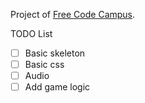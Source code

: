 Project of [Free Code Campus](https://www.freecodecamp.org/challenges/build-a-simon-game).

TODO List
- [ ] Basic skeleton
- [ ] Basic css
- [ ] Audio 
- [ ] Add game logic